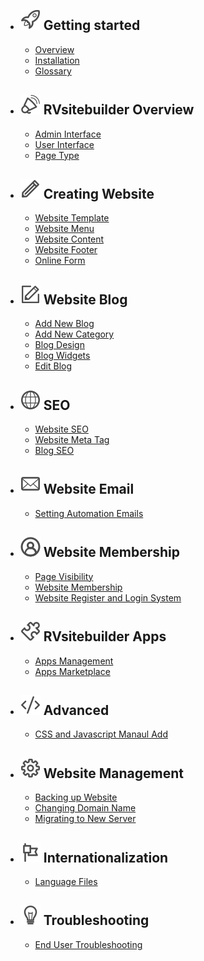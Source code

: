 - ## ![image](images/icon_getting_started.svg) Getting started
    - [Overview](overview.md)   
    - [Installation](installation.md)
    - [Glossary](glossary.md)

- ## ![image](images/icon_overview.svg) RVsitebuilder Overview
    - [Admin Interface](admin-interface.md) 
    - [User Interface](user-interface.md) 
    - [Page Type](page-type.md)

- ## ![image](images/icon_creating_website.svg) Creating Website
    - [Website Template](website-template.md)
    - [Website Menu](website-menu.md)
    - [Website Content](website-content.md)
    - [Website Footer](website-footer.md)
    - [Online Form](online-form.md)

- ## ![image](images/icon_blog.svg) Website Blog
    - [Add New Blog](add-new-blog.md)
    - [Add New Category](add-new-category.md)
    - [Blog Design](blog-design.md)
    - [Blog Widgets](blog-widget.md)
    - [Edit Blog](blog-sharing.md)

- ## ![image](images/icon_seo.svg) SEO
    - [Website SEO](website-seo.md)
    - [Website Meta Tag](website-meta-tag.md)
    - [Blog SEO](creating-blog.md)

- ## ![image](images/icon_email.svg) Website Email
    - [Setting Automation Emails](email-template.md)

- ## ![image](images/icon_membership.svg) Website Membership
    - [Page Visibility](page-visibility.md)
    - [Website Membership](website-membership.md)
    - [Website Register and Login System](register-and-login-system.md)

- ## ![image](images/icon_apps.svg) RVsitebuilder Apps
    - [Apps Management](apps.md)
    - [Apps Marketplace](apps-marketplace.md)

- ## ![image](images/icon_advanced.svg) Advanced
    - [CSS and Javascript Manaul Add](css-and-javascript.md)

- ## ![image](images/icon_management.svg) Website Management
    - [Backing up Website](backup-website.md)
    - [Changing Domain Name](change-domainname.md)
    - [Migrating to New Server](migration.md)

- ## ![image](images/icon_internationalization.svg) Internationalization
    - [Language Files](language-file.md)

- ## ![image](images/icon_troubleshooting.svg) Troubleshooting
    - [End User Troubleshooting](https://support.rvglobalsoft.com/hc/en-us/categories/360002328334)
